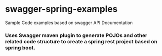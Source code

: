 # swagger-spring-examples
Sample Code examples based on swagger API Documentation

### Uses Swagger maven plugin to generate POJOs and other related code structure to create a spring rest project based on spring boot.

